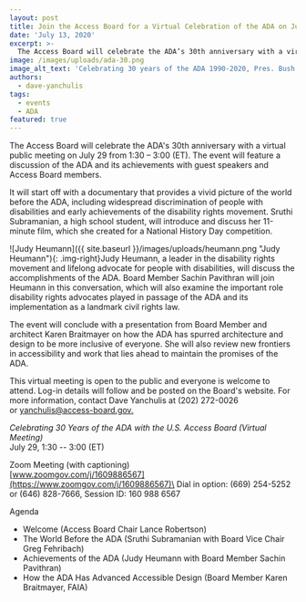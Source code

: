 ```yaml
---
layout: post
title: Join the Access Board for a Virtual Celebration of the ADA on July 29
date: 'July 13, 2020'
excerpt: >-
  The Access Board will celebrate the ADA’s 30th anniversary with a virtual public meeting on July 29 from 1:30 – 3:00 (ET). The event will feature discussion of the ADA and its achievements with guest speakers and Access Board members. It will start off with a documentary that provides a vivid picture of the world before the ADA, including widespread discrimination of people with disabilities and early achievements of the disability rights movement. This virtual meeting is open to . . .
image: /images/uploads/ada-30.png
image_alt_text: 'Celebrating 30 years of the ADA 1990-2020, Pres. Bush signing the ADA'
authors:
  - dave-yanchulis
tags:
  - events
  - ADA
featured: true
---
```

The Access Board will celebrate the ADA's 30th anniversary with a virtual public meeting on July 29 from 1:30 – 3:00 (ET). The event will feature a discussion of the ADA and its achievements with guest speakers and Access Board members.

It will start off with a documentary that provides a vivid picture of the world before the ADA, including widespread discrimination of people with disabilities and early achievements of the disability rights movement. Sruthi Subramanian, a high school student, will introduce and discuss her 11-minute film, which she created for a National History Day competition.

![Judy Heumann]({{ site.baseurl }}/images/uploads/heumann.png "Judy Heumann"){: .img-right}Judy Heumann, a leader in the disability rights movement and lifelong advocate for people with disabilities, will discuss the accomplishments of the ADA. Board Member Sachin Pavithran will join Heumann in this conversation, which will also examine the important role disability rights advocates played in passage of the ADA and its implementation as a landmark civil rights law.

The event will conclude with a presentation from Board Member and architect Karen Braitmayer on how the ADA has spurred architecture and design to be more inclusive of everyone. She will also review new frontiers in accessibility and work that lies ahead to maintain the promises of the ADA.

This virtual meeting is open to the public and everyone is welcome to attend. Log-in details will follow and be posted on the Board's website. For more information, contact Dave Yanchulis at (202) 272-0026 or [yanchulis@access-board.gov.](mailto:yanchulis@access-board.gov)

*Celebrating 30 Years of the ADA with the U.S. Access Board (Virtual Meeting)*\
July 29, 1:30 -- 3:00 (ET)

Zoom Meeting (with captioning)\
[www.zoomgov.com/j/1609886567](https://www.zoomgov.com/j/1609886567)\
Dial in option: (669) 254-5252 or (646) 828-7666, Session ID: 160 988 6567

Agenda

* Welcome (Access Board Chair Lance Robertson)
* The World Before the ADA (Sruthi Subramanian with Board Vice Chair Greg Fehribach)
* Achievements of the ADA (Judy Heumann with Board Member Sachin Pavithran)
* How the ADA Has Advanced Accessible Design (Board Member Karen Braitmayer, FAIA)
